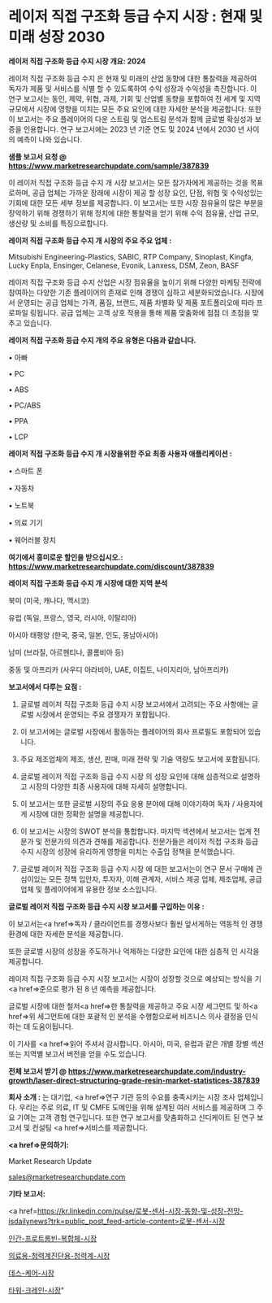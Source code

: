 # 레이저 직접 구조화 등급 수지 시장 : 현재 및 미래 성장 2030

<strong>레이저 직접 구조화 등급 수지 시장 개요: 2024</strong>

레이저 직접 구조화 등급 수지 은 현재 및 미래의 산업 동향에 대한 통찰력을 제공하여 독자가 제품 및 서비스를 식별 할 수 있도록하여 수익 성장과 수익성을 촉진합니다. 이 연구 보고서는 동인, 제약, 위협, 과제, 기회 및 산업별 동향을 포함하여 전 세계 및 지역 규모에서 시장에 영향을 미치는 모든 주요 요인에 대한 자세한 분석을 제공합니다. 또한이 보고서는 주요 플레이어의 다운 스트림 및 업스트림 분석과 함께 글로벌 확실성과 보증을 인용합니다. 연구 보고서에는 2023 년 기준 연도 및 2024 년에서 2030 년 사이의 예측이 나와 있습니다.



<strong>샘플 보고서 요청 @ <a href=https://www.marketresearchupdate.com/sample/387839>https://www.marketresearchupdate.com/sample/387839</a></strong>

이 레이저 직접 구조화 등급 수지 개 시장 보고서는 모든 참가자에게 제공하는 것을 목표로하며, 공급 업체는 가까운 장래에 시장이 제공 할 성장 요인, 단점, 위협 및 수익성있는 기회에 대한 모든 세부 정보를 제공합니다. 이 보고서는 또한 시장 점유율의 많은 부분을 장악하기 위해 경쟁하기 위해 정치에 대한 통찰력을 얻기 위해 수익 점유율, 산업 규모, 생산량 및 소비를 특징으로합니다.



<strong>레이저 직접 구조화 등급 수지 개 시장의 주요 주요 업체 :</strong>

Mitsubishi Engineering-Plastics, SABIC, RTP Company, Sinoplast, Kingfa, Lucky Enpla, Ensinger, Celanese, Evonik, Lanxess, DSM, Zeon, BASF

레이저 직접 구조화 등급 수지 산업은 시장 점유율을 높이기 위해 다양한 마케팅 전략에 참여하는 다양한 기존 플레이어의 존재로 인해 경쟁이 심하고 세분화되었습니다. 시장에서 운영되는 공급 업체는 가격, 품질, 브랜드, 제품 차별화 및 제품 포트폴리오에 따라 프로파일 링됩니다. 공급 업체는 고객 상호 작용을 통해 제품 맞춤화에 점점 더 초점을 맞추고 있습니다.



<strong>레이저 직접 구조화 등급 수지 개의 주요 유형은 다음과 같습니다.</strong>

• 아빠

• PC

• ABS

• PC/ABS

• PPA

• LCP



<strong>레이저 직접 구조화 등급 수지 개 시장을위한 주요 최종 사용자 애플리케이션 :</strong>

• 스마트 폰

• 자동차

• 노트북

• 의료 기기

• 웨어러블 장치



<strong>여기에서 흥미로운 할인을 받으십시오.: <a href=https://www.marketresearchupdate.com/discount/387839>https://www.marketresearchupdate.com/discount/387839</a></strong>



<strong>레이저 직접 구조화 등급 수지 개 시장에 대한 지역 분석</strong>

북미 (미국, 캐나다, 멕시코)

유럽 (독일, 프랑스, 영국, 러시아, 이탈리아)

아시아 태평양 (한국, 중국, 일본, 인도, 동남아시아)

남미 (브라질, 아르헨티나, 콜롬비아 등)

중동 및 아프리카 (사우디 아라비아, UAE, 이집트, 나이지리아, 남아프리카)



<strong>보고서에서 다루는 요점 :</strong>

1. 글로벌 레이저 직접 구조화 등급 수지 시장 보고서에서 고려되는 주요 사항에는 글로벌 시장에서 운영되는 주요 경쟁자가 포함됩니다.

2. 이 보고서에는 글로벌 시장에서 활동하는 플레이어의 회사 프로필도 포함되어 있습니다.

3. 주요 제조업체의 제조, 생산, 판매, 미래 전략 및 기술 역량도 보고서에 포함됩니다.

4. 글로벌 레이저 직접 구조화 등급 수지 시장 의 성장 요인에 대해 심층적으로 설명하고 시장의 다양한 최종 사용자에 대해 자세히 설명합니다.

5. 이 보고서는 또한 글로벌 시장의 주요 응용 분야에 대해 이야기하여 독자 / 사용자에게 시장에 대한 정확한 설명을 제공합니다.

6. 이 보고서는 시장의 SWOT 분석을 통합합니다. 마지막 섹션에서 보고서는 업계 전문가 및 전문가의 의견과 견해를 제공합니다. 전문가들은 레이저 직접 구조화 등급 수지 시장의 성장에 유리하게 영향을 미치는 수출입 정책을 분석했습니다.

7. 글로벌 레이저 직접 구조화 등급 수지 시장 에 대한 보고서는이 연구 문서 구매에 관심이있는 모든 정책 입안자, 투자자, 이해 관계자, 서비스 제공 업체, 제조업체, 공급 업체 및 플레이어에게 유용한 정보 소스입니다.



<strong>글로벌 레이저 직접 구조화 등급 수지 시장 보고서를 구입하는 이유 :</strong>

이 보고서는<a href=>독자 / 클</a>라이언트를 경쟁사보다 훨씬 앞서게하는 역동적 인 경쟁 환경에 대한 자세한 분석을 제공합니다.

또한 글로벌 시장의 성장을 주도하거나 억제하는 다양한 요인에 대한 심층적 인 시각을 제공합니다.

레이저 직접 구조화 등급 수지 시장 보고서는 시장이 성장할 것으로 예상되는 방식을 기<a href=>준으로</a> 평가 된 8 년 예측을 제공합니다.

글로벌 시장에 대한 철저<a href=>한 통찰력</a>을 제공하고 주요 시장 세그먼트 및 하<a href=>위 세그</a>먼트에 대한 포괄적 인 분석을 수행함으로써 비즈니스 의사 결정을 인식하는 데 도움이됩니다.

이 기사를 <a href=>읽어 주</a>셔서 감사합니다. 아시아, 미국, 유럽과 같은 개별 장별 섹션 또는 지역별 보고서 버전을 얻을 수도 있습니다.



<strong>전체 보고서 받기 @ <a href=https://www.marketresearchupdate.com/industry-growth/laser-direct-structuring-grade-resin-market-statistices-387839>https://www.marketresearchupdate.com/industry-growth/laser-direct-structuring-grade-resin-market-statistices-387839</a></strong>



<strong>회사 소개 :</strong>
는 대기업, <a href=>연구 기</a>관 등의 수요를 충족시키는 시장 조사 업체입니다. 우리는 주로 의료, IT 및 CMFE 도메인을 위해 설계된 여러 서비스를 제공하며 그 주요 기여는 고객 경험 연구입니다. 또한 연구 보고서를 맞춤화하고 신디케이트 된 연구 보고서 및 컨설팅 <a href=>서비</a>스를 제공합니다.



<strong><a href=>문의하기:</a></strong>

Market Research Update

sales@marketresearchupdate.com



<strong>기타 보고서:</strong>

<a href=https://kr.linkedin.com/pulse/로봇-센서-시장-동향-및-성장-전망-isdailynews?trk=public_post_feed-article-content>로봇-센서-시장</a>

<a href=https://www.linkedin.com/pulse/인간-프로트롬빈-복합체-시장-진입-전략-및-위험-평가2029년/>인간-프로트롬빈-복합체-시장</a>

<a href=https://www.linkedin.com/pulse/의료용-청력계진단용-청력계-시장-규모-및-성장-2023-consumer-connection-compendium-ana-zwa6f/>의료용-청력계진단용-청력계-시장</a>

<a href=https://www.linkedin.com/pulse/데스-케어-시장-현재-및-미래-성장-2029-consumer-connection-chronicles-24--o3c8f/>데스-케어-시장</a>

<a href=https://www.linkedin.com/pulse/타워-크레인-시장-경쟁-분석-및-성장-잠재력-2030-consumer-connection-chronicles-24--atd9f/>타워-크레인-시장</a>"

